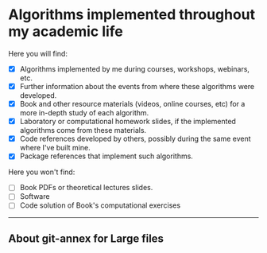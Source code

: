 # Algorithms implemented throughout my academic life

Here you will find:
- [x] Algorithms implemented by me during courses, workshops, webinars, etc.
- [x] Further information about the events from where these algorithms were developed.
- [x] Book and other resource materials (videos, online courses, etc) for a more in-depth study of each algorithm.
- [x] Laboratory or computational homework slides, if the implemented algorithms come from these materials.
- [x] Code references developed by others, possibly during the same event where I've built mine.
- [x] Package references that implement such algorithms.

Here you won't find:
- [ ] Book PDFs or theoretical lectures slides.
- [ ] Software
- [ ] Code solution of Book's computational exercises

----

## About git-annex for Large files
